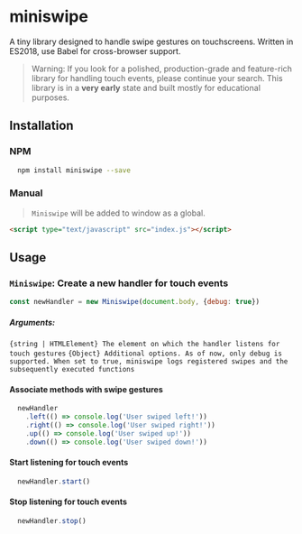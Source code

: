# miniswipe

A tiny library designed to handle swipe gestures on touchscreens.
Written in ES2018, use Babel for cross-browser support.
> Warning:
If you look for a polished, production-grade and feature-rich library for handling touch events, please continue your search.
This library is in a **very early** state and built mostly for educational purposes.

## Installation

### NPM

````bash
  npm install miniswipe --save
````
### Manual
>`Miniswipe` will be added to window as a global.
````html
<script type="text/javascript" src="index.js"></script>
````

## Usage

### `Miniswipe`: Create a new handler for touch events

```javascript
const newHandler = new Miniswipe(document.body, {debug: true})
```
##### Arguments:
`{string | HTMLElement} The element on which the handler listens for touch gestures`
`{Object} Additional options. As of now, only debug is supported. When set to true, miniswipe logs registered swipes and the subsequently executed functions`

#### Associate methods with swipe gestures

```javascript
  newHandler
    .left(() => console.log('User swiped left!'))
    .right(() => console.log('User swiped right!'))
    .up(() => console.log('User swiped up!'))
    .down(() => console.log('User swiped down!'))
```

#### Start listening for touch events

```javascript
  newHandler.start()
```
#### Stop listening for touch events
```javascript
  newHandler.stop()
```